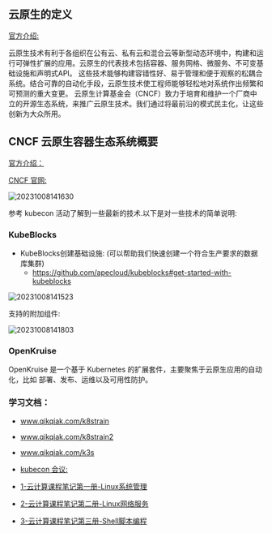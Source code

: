 

## **云原生的定义**
[官方介绍:](https://github.com/cncf/toc/blob/main/DEFINITION.md#%E4%B8%AD%E6)

云原生技术有利于各组织在公有云、私有云和混合云等新型动态环境中，构建和运行可弹性扩展的应用。云原生的代表技术包括容器、服务网格、微服务、不可变基础设施和声明式API。
这些技术能够构建容错性好、易于管理和便于观察的松耦合系统。结合可靠的自动化手段，云原生技术使工程师能够轻松地对系统作出频繁和可预测的重大变更。
云原生计算基金会（CNCF）致力于培育和维护一个厂商中立的开源生态系统，来推广云原生技术。我们通过将最前沿的模式民主化，让这些创新为大众所用。

## **CNCF 云原生容器生态系统概要**

[官方介绍：](http://dockone.io/article/3006)

[CNCF 官网:](https://www.cncf.io/)

![20231008141630](https://barry-boy-1311671045.cos.ap-beijing.myqcloud.com/blog/20231008141630.png)

参考 kubecon 活动了解到一些最新的技术.以下是对一些技术的简单说明:

### **KubeBlocks**

- KubeBlocks创建基础设施: (可以帮助我们快速创建一个符合生产要求的数据库集群)
  - https://github.com/apecloud/kubeblocks#get-started-with-kubeblocks


![20231008141523](https://barry-boy-1311671045.cos.ap-beijing.myqcloud.com/blog/20231008141523.png)

 支持的附加组件:

 ![20231008141803](https://barry-boy-1311671045.cos.ap-beijing.myqcloud.com/blog/20231008141803.png)


### **OpenKruise**

OpenKruise 是一个基于 Kubernetes 的扩展套件，主要聚焦于云原生应用的自动化，比如 部署、发布、运维以及可用性防护。










### **学习文档：**

- www.qikqiak.com/k8strain

- www.qikqiak.com/k8strain2

- www.qikqiak.com/k3s

- [kubecon 会议: ](https://www.lfasiallc.com/kubecon-cloudnativecon-open-source-summit-china/) 

- [1-云计算课程笔记第一册-Linux系统管理](https://web-1311671045.cos.ap-beijing.myqcloud.com/1-%E4%BA%91%E8%AE%A1%E7%AE%97%E8%AF%BE%E7%A8%8B%E7%AC%94%E8%AE%B0%E7%AC%AC%E4%B8%80%E5%86%8C-Linux%E7%B3%BB%E7%BB%9F%E7%AE%A1%E7%90%86.pdf?sign=q-sign-algorithm%3Dsha1%26q-ak%3DAKIDttpksMNG0MSfgcpF_KGHGH5YiE_aVHfyXSq4hqIh7LgXscSij4a2uYDhK3Z-LxnW%26q-sign-time%3D1698646064%3B1698649724%26q-key-time%3D1698646064%3B1698649724%26q-header-list%3Dhost%26q-url-param-list%3D%26q-signature%3D19bf6eebc98897f2e00303ec6ed70cf69b2e3754&x-cos-security-token=sNun0ixmExZMC0G8tEBTW0JOEAq7ffiab0085b585d482ec7da35dc32abe230b857jY0T044k_5C2Z9bMgRrDugPmcvG4QC4BpZpDcPnwWP33lu5BFtzc0yy1MDyyWaGmoaEZp1kQvZ8_xEptpKMiwxsASWDfcK1GihQr-9cpQhDW5rTEHnY4-rzYUwvYu9qe-H-FWR8dIHke7dNTtTkgZJCmT4JjqmSKPuPGMU1t4vrH4zd4yvSz6Q040HtYKhPIPB9MB_AKdY-zUVvXZfrw)

- [2-云计算课程笔记第二册-Linux网络服务](https://web-1311671045.cos.ap-beijing.myqcloud.com/2-%E4%BA%91%E8%AE%A1%E7%AE%97%E8%AF%BE%E7%A8%8B%E7%AC%94%E8%AE%B0%E7%AC%AC%E4%BA%8C%E5%86%8C-Linux%E7%BD%91%E7%BB%9C%E6%9C%8D%E5%8A%A1.pdf?sign=q-sign-algorithm%3Dsha1%26q-ak%3DAKIDttpksMNG0MSfgcpF_KGHGH5YiE_aVHfyXSq4hqIh7LgXscSij4a2uYDhK3Z-LxnW%26q-sign-time%3D1698646064%3B1698649724%26q-key-time%3D1698646064%3B1698649724%26q-header-list%3Dhost%26q-url-param-list%3D%26q-signature%3Dcee9e6e4db8453a31975120196e0be8648c83832&x-cos-security-token=sNun0ixmExZMC0G8tEBTW0JOEAq7ffiab0085b585d482ec7da35dc32abe230b857jY0T044k_5C2Z9bMgRrDugPmcvG4QC4BpZpDcPnwWP33lu5BFtzc0yy1MDyyWaGmoaEZp1kQvZ8_xEptpKMiwxsASWDfcK1GihQr-9cpQhDW5rTEHnY4-rzYUwvYu9qe-H-FWR8dIHke7dNTtTkgZJCmT4JjqmSKPuPGMU1t4vrH4zd4yvSz6Q040HtYKhPIPB9MB_AKdY-zUVvXZfrw)

- [3-云计算课程笔记第三册-Shell脚本编程](https://web-1311671045.cos.ap-beijing.myqcloud.com/3-%E4%BA%91%E8%AE%A1%E7%AE%97%E8%AF%BE%E7%A8%8B%E7%AC%94%E8%AE%B0%E7%AC%AC%E4%B8%89%E5%86%8C-Shell%E8%84%9A%E6%9C%AC%E7%BC%96%E7%A8%8B.pdf?sign=q-sign-algorithm%3Dsha1%26q-ak%3DAKID5z6sWJ7-cxlQwQJq_Gsi-U8PRRsqc-pMqWYr5ORIV644h1p7dHhB-MA1UaPma14k%26q-sign-time%3D1698646433%3B1698650093%26q-key-time%3D1698646433%3B1698650093%26q-header-list%3Dhost%26q-url-param-list%3D%26q-signature%3D6ac61bb5e8f88bc1167d4cb4a989f956734c448b&x-cos-security-token=sNun0ixmExZMC0G8tEBTW0JOEAq7ffia75f7f0ecee96fdb5a5886b455e5ebeb057jY0T044k_5C2Z9bMgRrPoWhNOC-qtnqAOQkRjfE91pO9vUe-9V6KIlofzxIBj2eZqVidk2hMcNgJGG4hSBpntMvjBz5gLdI1NYlht7c8-exsMWeim9k2YLPmNTrgQR-6pZ6R1V6yrQeGTzc5vV_PjclNS0qkJCkd5Kt7gPuXpMMDgYsa9-CRF0zLAYHYZSG-dukUeuR069hfaETofkPw)

